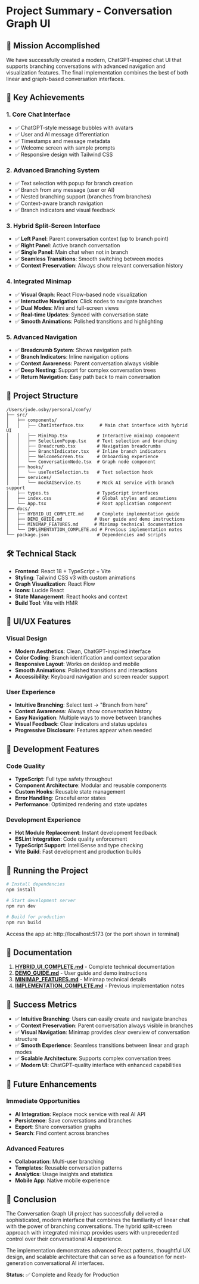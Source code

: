 # Project Summary - Conversation Graph UI

## 🎯 Mission Accomplished

We have successfully created a modern, ChatGPT-inspired chat UI that supports branching conversations with advanced navigation and visualization features. The final implementation combines the best of both linear and graph-based conversation interfaces.

## 🚀 Key Achievements

### 1. Core Chat Interface
- ✅ ChatGPT-style message bubbles with avatars
- ✅ User and AI message differentiation
- ✅ Timestamps and message metadata
- ✅ Welcome screen with sample prompts
- ✅ Responsive design with Tailwind CSS

### 2. Advanced Branching System
- ✅ Text selection with popup for branch creation
- ✅ Branch from any message (user or AI)
- ✅ Nested branching support (branches from branches)
- ✅ Context-aware branch navigation
- ✅ Branch indicators and visual feedback

### 3. Hybrid Split-Screen Interface
- ✅ **Left Panel**: Parent conversation context (up to branch point)
- ✅ **Right Panel**: Active branch conversation
- ✅ **Single Panel**: Main chat when not in branch
- ✅ **Seamless Transitions**: Smooth switching between modes
- ✅ **Context Preservation**: Always show relevant conversation history

### 4. Integrated Minimap
- ✅ **Visual Graph**: React Flow-based node visualization
- ✅ **Interactive Navigation**: Click nodes to navigate branches
- ✅ **Dual Modes**: Mini and full-screen views
- ✅ **Real-time Updates**: Synced with conversation state
- ✅ **Smooth Animations**: Polished transitions and highlighting

### 5. Advanced Navigation
- ✅ **Breadcrumb System**: Shows navigation path
- ✅ **Branch Indicators**: Inline navigation options
- ✅ **Context Awareness**: Parent conversation always visible
- ✅ **Deep Nesting**: Support for complex conversation trees
- ✅ **Return Navigation**: Easy path back to main conversation

## 📁 Project Structure

```
/Users/jude.osby/personal/comfy/
├── src/
│   ├── components/
│   │   ├── ChatInterface.tsx      # Main chat interface with hybrid UI
│   │   ├── MiniMap.tsx           # Interactive minimap component
│   │   ├── SelectionPopup.tsx    # Text selection and branching
│   │   ├── Breadcrumb.tsx        # Navigation breadcrumbs
│   │   ├── BranchIndicator.tsx   # Inline branch indicators
│   │   ├── WelcomeScreen.tsx     # Onboarding experience
│   │   └── ConversationNode.tsx  # Graph node component
│   ├── hooks/
│   │   └── useTextSelection.ts   # Text selection hook
│   ├── services/
│   │   └── mockAIService.ts      # Mock AI service with branch support
│   ├── types.ts                  # TypeScript interfaces
│   ├── index.css                 # Global styles and animations
│   └── App.tsx                   # Root application component
├── docs/
│   ├── HYBRID_UI_COMPLETE.md     # Complete implementation guide
│   ├── DEMO_GUIDE.md            # User guide and demo instructions
│   ├── MINIMAP_FEATURES.md      # Minimap technical documentation
│   └── IMPLEMENTATION_COMPLETE.md # Previous implementation notes
└── package.json                  # Dependencies and scripts
```

## 🛠️ Technical Stack

- **Frontend**: React 18 + TypeScript + Vite
- **Styling**: Tailwind CSS v3 with custom animations
- **Graph Visualization**: React Flow
- **Icons**: Lucide React
- **State Management**: React hooks and context
- **Build Tool**: Vite with HMR

## 🎨 UI/UX Features

### Visual Design
- **Modern Aesthetics**: Clean, ChatGPT-inspired interface
- **Color Coding**: Branch identification and context separation
- **Responsive Layout**: Works on desktop and mobile
- **Smooth Animations**: Polished transitions and interactions
- **Accessibility**: Keyboard navigation and screen reader support

### User Experience
- **Intuitive Branching**: Select text → "Branch from here"
- **Context Awareness**: Always show conversation history
- **Easy Navigation**: Multiple ways to move between branches
- **Visual Feedback**: Clear indicators and status updates
- **Progressive Disclosure**: Features appear when needed

## 🔧 Development Features

### Code Quality
- **TypeScript**: Full type safety throughout
- **Component Architecture**: Modular and reusable components
- **Custom Hooks**: Reusable state management
- **Error Handling**: Graceful error states
- **Performance**: Optimized rendering and state updates

### Development Experience
- **Hot Module Replacement**: Instant development feedback
- **ESLint Integration**: Code quality enforcement
- **TypeScript Support**: IntelliSense and type checking
- **Vite Build**: Fast development and production builds

## 🚀 Running the Project

```bash
# Install dependencies
npm install

# Start development server
npm run dev

# Build for production
npm run build
```

Access the app at: http://localhost:5173 (or the port shown in terminal)

## 📖 Documentation

1. **[HYBRID_UI_COMPLETE.md](./HYBRID_UI_COMPLETE.md)** - Complete technical documentation
2. **[DEMO_GUIDE.md](./DEMO_GUIDE.md)** - User guide and demo instructions
3. **[MINIMAP_FEATURES.md](./MINIMAP_FEATURES.md)** - Minimap technical details
4. **[IMPLEMENTATION_COMPLETE.md](./IMPLEMENTATION_COMPLETE.md)** - Previous implementation notes

## 🎯 Success Metrics

- ✅ **Intuitive Branching**: Users can easily create and navigate branches
- ✅ **Context Preservation**: Parent conversation always visible in branches
- ✅ **Visual Navigation**: Minimap provides clear overview of conversation structure
- ✅ **Smooth Experience**: Seamless transitions between linear and graph modes
- ✅ **Scalable Architecture**: Supports complex conversation trees
- ✅ **Modern UI**: ChatGPT-quality interface with enhanced capabilities

## 🔮 Future Enhancements

### Immediate Opportunities
- **AI Integration**: Replace mock service with real AI API
- **Persistence**: Save conversations and branches
- **Export**: Share conversation graphs
- **Search**: Find content across branches

### Advanced Features
- **Collaboration**: Multi-user branching
- **Templates**: Reusable conversation patterns
- **Analytics**: Usage insights and statistics
- **Mobile App**: Native mobile experience

## 🎉 Conclusion

The Conversation Graph UI project has successfully delivered a sophisticated, modern interface that combines the familiarity of linear chat with the power of branching conversations. The hybrid split-screen approach with integrated minimap provides users with unprecedented control over their conversational AI experience.

The implementation demonstrates advanced React patterns, thoughtful UX design, and scalable architecture that can serve as a foundation for next-generation conversational AI interfaces.

**Status**: ✅ Complete and Ready for Production
